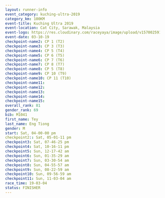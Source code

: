 ```yaml
---
layout: runner-info 
event_category: kuching-ultra-2019 
category_km: 100KM 
event-title: Kuching Ultra 2019
event-location: Cat City, Sarawak, Malaysia 
event-logo: https://res.cloudinary.com/raceyaya/image/upload/v1570025915/logo/kuching_ultra_jsvtue.jpg 
event-date: 03-10-19 
checkpoint-name2: CP 1 (T2) 
checkpoint-name3: CP 3 (T3) 
checkpoint-name4: CP 5 (T4) 
checkpoint-name5: CP 6 (T5) 
checkpoint-name6: CP 7 (T6) 
checkpoint-name7: CP 8 (T7) 
checkpoint-name8: CP 5 (T8) 
checkpoint-name9: CP 10 (T9) 
checkpoint-name10: CP 11 (T10) 
checkpoint-name11:  
checkpoint-name12: 
checkpoint-name13: 
checkpoint-name14: 
checkpoint-name15: 
overall_rank: 81
gender_rank: 69
bib: M1041
first_name: Tey
last_name: Eng Tiong
gender: M
start: Sat, 04-00-00 pm
checkpoint2:: Sat, 05-01-11 pm
checkpoint3: Sat, 07-46-25 pm
checkpoint4: Sat, 10-16-11 pm
checkpoint5: Sun, 12-17-42 am
checkpoint6: Sun, 01-35-29 am
checkpoint7: Sun, 03-30-54 am
checkpoint8: Sun, 04-55-57 am
checkpoint9: Sun, 08-22-59 am
checkpoint10: Sun, 09-56-59 am
checkpoint11: Sun, 11-03-04 am
race_time: 19-03-04
status: FINISHER
---
```

